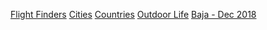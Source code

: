 <!-- TITLE: Travel -->
<!-- SUBTITLE: "Life can only be understood backwards; but it must be lived forwards."  - Søren Kierkegaard -->

[Flight Finders](/home/travel/flight-finders)
[Cities](/home/travel/cities)
[Countries](/home/travel/countries)
[Outdoor Life](/home/travel/outdoor-life)
[Baja - Dec 2018](/home/travel/baja-dec-2018)